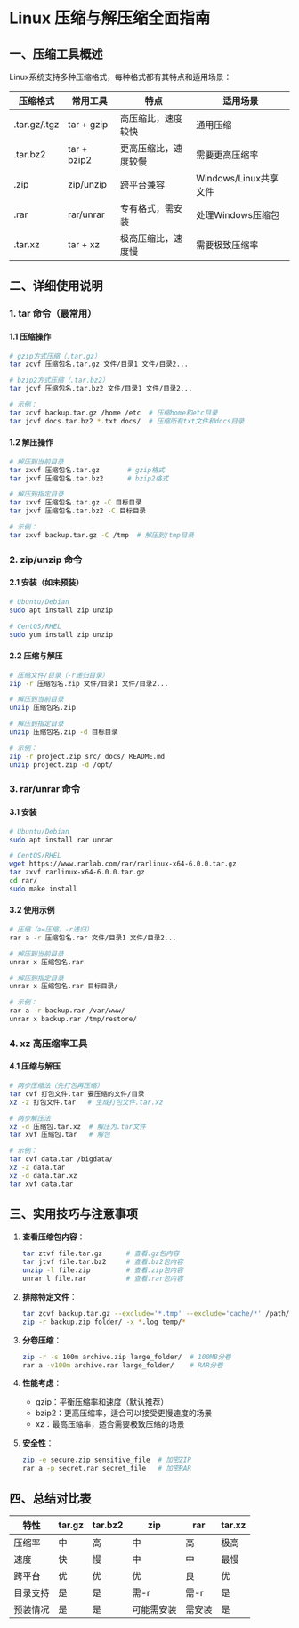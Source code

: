# Linux 压缩与解压缩全面指南

## 一、压缩工具概述

Linux系统支持多种压缩格式，每种格式都有其特点和适用场景：

| 压缩格式 | 常用工具 | 特点 | 适用场景 |
|----------|----------|------|----------|
| .tar.gz/.tgz | tar + gzip | 高压缩比，速度较快 | 通用压缩 |
| .tar.bz2 | tar + bzip2 | 更高压缩比，速度较慢 | 需要更高压缩率 |
| .zip | zip/unzip | 跨平台兼容 | Windows/Linux共享文件 |
| .rar | rar/unrar | 专有格式，需安装 | 处理Windows压缩包 |
| .tar.xz | tar + xz | 极高压缩比，速度慢 | 需要极致压缩率 |

## 二、详细使用说明

### 1. tar 命令（最常用）

#### 1.1 压缩操作
```bash
# gzip方式压缩（.tar.gz）
tar zcvf 压缩包名.tar.gz 文件/目录1 文件/目录2...

# bzip2方式压缩（.tar.bz2）
tar jcvf 压缩包名.tar.bz2 文件/目录1 文件/目录2...

# 示例：
tar zcvf backup.tar.gz /home /etc  # 压缩home和etc目录
tar jcvf docs.tar.bz2 *.txt docs/  # 压缩所有txt文件和docs目录
```

#### 1.2 解压操作
```bash
# 解压到当前目录
tar zxvf 压缩包名.tar.gz       # gzip格式
tar jxvf 压缩包名.tar.bz2      # bzip2格式

# 解压到指定目录
tar zxvf 压缩包名.tar.gz -C 目标目录
tar jxvf 压缩包名.tar.bz2 -C 目标目录

# 示例：
tar zxvf backup.tar.gz -C /tmp  # 解压到/tmp目录
```

### 2. zip/unzip 命令

#### 2.1 安装（如未预装）
```bash
# Ubuntu/Debian
sudo apt install zip unzip

# CentOS/RHEL
sudo yum install zip unzip
```

#### 2.2 压缩与解压
```bash
# 压缩文件/目录（-r递归目录）
zip -r 压缩包名.zip 文件/目录1 文件/目录2...

# 解压到当前目录
unzip 压缩包名.zip

# 解压到指定目录
unzip 压缩包名.zip -d 目标目录

# 示例：
zip -r project.zip src/ docs/ README.md
unzip project.zip -d /opt/
```

### 3. rar/unrar 命令

#### 3.1 安装
```bash
# Ubuntu/Debian
sudo apt install rar unrar

# CentOS/RHEL
wget https://www.rarlab.com/rar/rarlinux-x64-6.0.0.tar.gz
tar zxvf rarlinux-x64-6.0.0.tar.gz
cd rar/
sudo make install
```

#### 3.2 使用示例
```bash
# 压缩（a=压缩，-r递归）
rar a -r 压缩包名.rar 文件/目录1 文件/目录2...

# 解压到当前目录
unrar x 压缩包名.rar

# 解压到指定目录
unrar x 压缩包名.rar 目标目录/

# 示例：
rar a -r backup.rar /var/www/
unrar x backup.rar /tmp/restore/
```

### 4. xz 高压缩率工具

#### 4.1 压缩与解压
```bash
# 两步压缩法（先打包再压缩）
tar cvf 打包文件.tar 要压缩的文件/目录
xz -z 打包文件.tar   # 生成打包文件.tar.xz

# 两步解压法
xz -d 压缩包.tar.xz  # 解压为.tar文件
tar xvf 压缩包.tar   # 解包

# 示例：
tar cvf data.tar /bigdata/
xz -z data.tar
xz -d data.tar.xz
tar xvf data.tar
```

## 三、实用技巧与注意事项

1. **查看压缩包内容**：
   ```bash
   tar ztvf file.tar.gz      # 查看.gz包内容
   tar jtvf file.tar.bz2     # 查看.bz2包内容
   unzip -l file.zip         # 查看.zip包内容
   unrar l file.rar          # 查看.rar包内容
   ```

2. **排除特定文件**：
   ```bash
   tar zcvf backup.tar.gz --exclude='*.tmp' --exclude='cache/*' /path/
   zip -r backup.zip folder/ -x *.log temp/*
   ```

3. **分卷压缩**：
   ```bash
   zip -r -s 100m archive.zip large_folder/  # 100MB分卷
   rar a -v100m archive.rar large_folder/    # RAR分卷
   ```

4. **性能考虑**：
   - gzip：平衡压缩率和速度（默认推荐）
   - bzip2：更高压缩率，适合可以接受更慢速度的场景
   - xz：最高压缩率，适合需要极致压缩的场景

5. **安全性**：
   ```bash
   zip -e secure.zip sensitive_file  # 加密ZIP
   rar a -p secret.rar secret_file   # 加密RAR
   ```

## 四、总结对比表

| 特性 | tar.gz | tar.bz2 | zip | rar | tar.xz |
|------|--------|---------|-----|-----|--------|
| 压缩率 | 中 | 高 | 中 | 高 | 极高 |
| 速度 | 快 | 慢 | 中 | 中 | 最慢 |
| 跨平台 | 优 | 优 | 优 | 良 | 优 |
| 目录支持 | 是 | 是 | 需-r | 需-r | 是 |
| 预装情况 | 是 | 是 | 可能需安装 | 需安装 | 是 |

